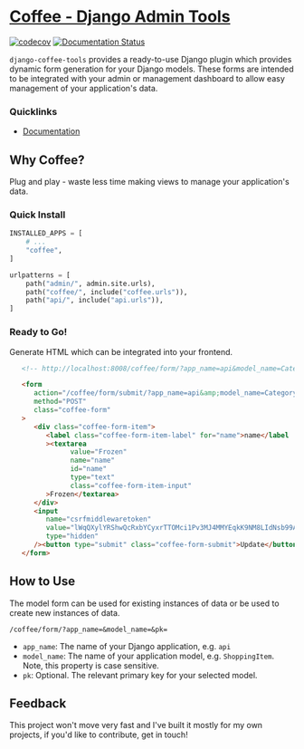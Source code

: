 # [Coffee - Django Admin Tools](http://django-coffee-tools.readthedocs.io/)

[![codecov](https://codecov.io/gh/marzukia/coffee/branch/main/graph/badge.svg?token=9G8LWAAQ81)](https://codecov.io/gh/marzukia/coffee)
[![Documentation Status](https://readthedocs.org/projects/django-coffee-tools/badge/?version=latest)](https://django-coffee-tools.readthedocs.io/en/latest/?badge=latest)

`django-coffee-tools` provides a ready-to-use Django plugin which provides dynamic form generation for your Django models. These forms are intended to be integrated with your admin or management dashboard to allow easy management of your application's data.

### Quicklinks

-   [Documentation](http://django-coffee-tools.readthedocs.io/)

## Why Coffee?

Plug and play - waste less time making views to manage your application's data.

### Quick Install

```py
INSTALLED_APPS = [
    # ...
    "coffee",
]
```

```py
urlpatterns = [
    path("admin/", admin.site.urls),
    path("coffee/", include("coffee.urls")),
    path("api/", include("api.urls")),
]
```

### Ready to Go!

Generate HTML which can be integrated into your frontend.

```html
   <!-- http://localhost:8008/coffee/form/?app_name=api&model_name=Category&pk=5 -->

   <form
      action="/coffee/form/submit/?app_name=api&amp;model_name=Category"
      method="POST"
      class="coffee-form"
   >
      <div class="coffee-form-item">
         <label class="coffee-form-item-label" for="name">name</label
         ><textarea
               value="Frozen"
               name="name"
               id="name"
               type="text"
               class="coffee-form-item-input"
         >Frozen</textarea>
      </div>
      <input
         name="csrfmiddlewaretoken"
         value="lWqQXylYRShwQcRxbYCyxrTTOMci1Pv3MJ4MMYEqkK9NM8LIdNsb99AGOigpWR4t"
         type="hidden"
      /><button type="submit" class="coffee-form-submit">Update</button>
   </form>
```

## How to Use

The model form can be used for existing instances of data or be used to create new instances of data.

```
/coffee/form/?app_name=&model_name=&pk=
```

-   `app_name`: The name of your Django application, e.g. `api`
-   `model_name`: The name of your application model, e.g. `ShoppingItem`. Note, this property is case sensitive.
-   `pk`: Optional. The relevant primary key for your selected model.

## Feedback

This project won't move very fast and I've built it mostly for my own projects, if you'd like to contribute, get in touch!
